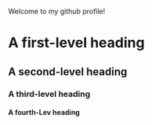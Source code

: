 Welcome to my github profile!
# A first-level heading
## A second-level heading
### A third-level heading
#### A fourth-Lev heading
